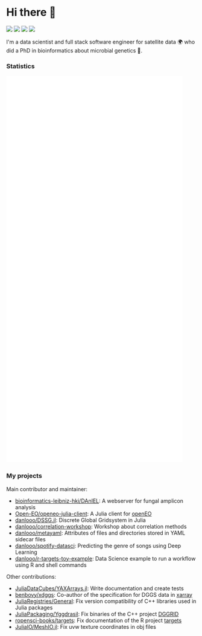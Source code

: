 # Hi there 👋
[![](https://img.shields.io/badge/GitHub-danlooo-black)](https://github.com/danlooo)
[![](https://img.shields.io/badge/stackoverflow-danlooo-%23f48225)](https://stackoverflow.com/users/16853114/danlooo)
[![](https://img.shields.io/badge/LinkedIn-danlooo-%232664a9)](https://www.linkedin.com/in/danlooo)
[![](https://img.shields.io/badge/ORCiD-0000--0002--4024--4443-%23a5cd39)](https://orcid.org/0000-0002-4024-4443)

I'm a data scientist and full stack software engineer for satellite data 🌍 who did a PhD in bioinformatics about microbial genetics 🍄.

### Statistics

![](https://raw.githubusercontent.com/danlooo/danlooo/main/github-metrics.svg)

### My projects

Main contributor and maintainer: 
- [bioinformatics-leibniz-hki/DAnIEL](https://github.com/bioinformatics-leibniz-hki/DAnIEL): A webserver for fungal amplicon analysis
- [Open-EO/openeo-julia-client](https://github.com/Open-EO/openeo-julia-client):  A Julia client for [openEO](https://openeo.org/)
- [danlooo/DSSG.jl](https://github.com/danlooo/DGGS.jl): Discrete Global Gridsystem in Julia
- [danlooo/correlation-workshop](https://github.com/danlooo/correlation-workshop): Workshop about correlation methods
- [danlooo/metayaml](https://github.com/danlooo/metayaml): Attributes of files and directories stored in YAML sidecar files
- [danlooo/spotify-datasci](https://github.com/danlooo/spotify-datasci): Predicting the genre of songs using Deep Learning
- [danlooo/r-targets-toy-example](https://github.com/danlooo/r-targets-toy-example): Data Science example to run a workflow using R and shell commands

Other contributions:

- [JuliaDataCubes/YAXArrays.jl](https://github.com/JuliaDataCubes/YAXArrays.jl/): Write documentation and create tests
- [benbovy/xdggs](https://github.com/benbovy/xdggs): Co-author of the specification for DGGS data in [xarray](https://docs.xarray.dev/en/stable/)
- [JuliaRegistries/General](https://github.com/JuliaRegistries/General): Fix version compatibility of C++ libraries used in Julia packages
- [JuliaPackaging/Yggdrasil](https://github.com/JuliaPackaging/Yggdrasil): Fix binaries of the C++ project [DGGRID](https://github.com/sahrk/DGGRID)
- [ropensci-books/targets](https://github.com/ropensci-books/targets): Fix documentation of the R project [targets](https://github.com/ropensci/targets)
- [JuliaIO/MeshIO.jl](https://github.com/JuliaIO/MeshIO.jl): Fix uvw texture coordinates in obj files
